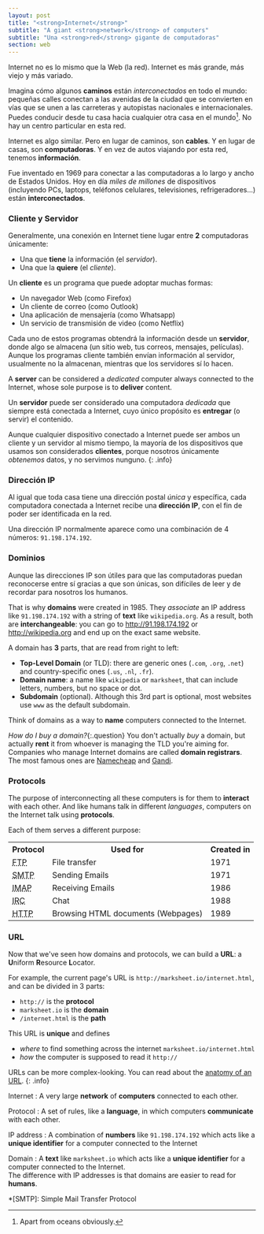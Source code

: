 ```yaml
---
layout: post
title: "<strong>Internet</strong>"
subtitle: "A giant <strong>network</strong> of computers"
subtitle: "Una <strong>red</strong> gigante de computadoras"
section: web
---
```


Internet no es lo mismo que la Web (la red). Internet es más grande, más viejo y más variado.

Imagina cómo algunos **caminos** están _interconectados_ en todo el mundo: pequeñas calles conectan a las avenidas de la ciudad que se convierten en vías que se unen a las carreteras y autopistas nacionales e internacionales. Puedes conducir desde tu casa hacia cualquier otra casa en el mundo[^1]. No hay un centro particular en esta red.

Internet es algo similar. Pero en lugar de caminos, son **cables**. Y en lugar de casas, son **computadoras**. Y en vez de autos viajando por esta red, tenemos **información**.

Fue inventado en 1969 para conectar a las computadoras a lo largo y ancho de Estados Unidos. Hoy en día _miles de millones_ de dispositivos (incluyendo PCs, laptops, teléfonos celulares, televisiones, refrigeradores...) están **interconectados**.

### Cliente y Servidor

Generalmente, una conexión en Internet tiene lugar entre **2** computadoras únicamente:

* Una que **tiene** la información (el _servidor_).
* Una que la **quiere** (el _cliente_).

Un **cliente** es un programa que puede adoptar muchas formas:

* Un navegador Web (como Firefox)
* Un cliente de correo (como Outlook)
* Una aplicación de mensajería (como Whatsapp)
* Un servicio de transmisión de video (como Netflix)

Cada uno de estos programas obtendrá la información desde un **servidor**, donde algo se almacena (un sitio web, tus correos, mensajes, películas). Aunque los programas cliente también envían información al servidor, usualmente no la almacenan, mientras que los servidores sí lo hacen.

A **server** can be considered a _dedicated_ computer always connected to the Internet, whose sole purpose is to **deliver** content.

Un **servidor** puede ser considerado una computadora _dedicada_ que siempre está conectada a Internet, cuyo único propósito es **entregar** (o servir) el contenido.

Aunque cualquier dispositivo conectado a Internet puede ser ambos un cliente y un servidor al mismo tiempo, la mayoría de los dispositivos que usamos son considerados **clientes**, porque nosotros únicamente _obtenemos_ datos, y no servimos nunguno.
{: .info}

### Dirección IP

Al igual que toda casa tiene una dirección postal _única_ y específica, cada computadora conectada a Internet recibe una **dirección IP**, con el fin de poder ser identificada en la red.

Una dirección IP normalmente aparece como una combinación de 4 números: `91.198.174.192`.

### Dominios

Aunque las direcciones IP son útiles para que las computadoras puedan reconocerse entre sí gracias a que son únicas, son difíciles de leer y de recordar para nosotros los humanos.

That is why **domains** were created in 1985. They _associate_ an IP address like `91.198.174.192` with a string of **text** like `wikipedia.org`. As a result, both are **interchangeable**: you can go to <http://91.198.174.192> or <http://wikipedia.org> and end up on the exact same website.

A domain has **3** parts, that are read from right to left:

* **Top-Level Domain** (or TLD): there are generic ones (`.com`, `.org`, `.net`) and country-specific ones (`.us`, `.nl`, `.fr`).
* **Domain name**: a name like `wikipedia` or `marksheet`, that can include letters, numbers, but no space or dot.
* **Subdomain** (optional). Although this 3rd part is optional, most websites use `www` as the default subdomain.

Think of domains as a way to **name** computers connected to the Internet.

_How do I buy a domain?_{:.question}
You don't actually _buy_ a domain, but actually **rent** it from whoever is managing the TLD you're aiming for.  
Companies who manage Internet domains are called **domain registrars**. The most famous ones are [Namecheap](https://www.namecheap.com/) and [Gandi](https://www.gandi.net/).

### Protocols

The purpose of interconnecting all these computers is for them to **interact** with each other. And like humans talk in different _languages_, computers on the Internet talk using **protocols**.

Each of them serves a different purpose:

<div class="table">
  <table>
    <tr>
      <th>Protocol</th>
      <th>Used for</th>
      <th>Created in</th>
    </tr>
    <tr>
      <td>
        <abbr title="File Transfer Protocol">FTP</abbr>
      </td>
      <td>File transfer</td>
      <td>1971</td>
    </tr>
    <tr>
      <td>
        <abbr title="Simple Mail Transfer Protocol">SMTP</abbr>
      </td>
      <td>Sending Emails</td>
      <td>1971</td>
    </tr>
    <tr>
      <td>
        <abbr title="Internet Message Access Protocol">IMAP</abbr>
      </td>
      <td>Receiving Emails</td>
      <td>1986</td>
    </tr>
    <tr>
      <td>
        <abbr title="Internet Relay Chat">IRC</abbr>
      </td>
      <td>Chat</td>
      <td>1988</td>
    </tr>
    <tr>
      <td>
        <abbr title="HyperText Transfer Protocol">HTTP</abbr>
      </td>
      <td>Browsing HTML documents (Webpages)</td>
      <td>1989</td>
    </tr>
  </table>
</div>

### URL

Now that we've seen how domains and protocols, we can build a **URL**: a **U**niform **R**esource **L**ocator.

For example, the current page's URL is `http://marksheet.io/internet.html`, and can be divided in 3 parts:

* `http://` is the **protocol**
* `marksheet.io` is the **domain**
* `/internet.html` is the **path**

This URL is **unique** and defines

* _where_ to find something across the internet `marksheet.io/internet.html`
* _how_ the computer is supposed to read it `http://`

URLs can be more complex-looking. You can read about the [anatomy of an URL](http://doepud.co.uk/blog/anatomy-of-a-url).
{: .info}

Internet
: A very large **network** of **computers** connected to each other.

Protocol
: A set of rules, like a **language**, in which computers **communicate** with each other.

IP address
: A combination of **numbers** like `91.198.174.192` which acts like a **unique identifier** for a computer connected to the Internet

Domain
: A **text** like `marksheet.io` which acts like a **unique identifier** for a computer connected to the Internet.  
The difference with IP addresses is that domains are easier to read for **humans**.

[^1]: Apart from oceans obviously.

*[SMTP]: Simple Mail Transfer Protocol